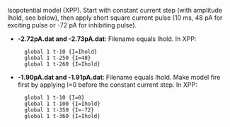 Isopotential model (XPP). Start with constant current step (with amplitude Ihold, see below), then apply short square current pulse (10 ms, 48 pA for exciting pulse or -72 pA for inhibiting pulse).


- **-2.72pA.dat and -2.73pA.dat**: Filename equals Ihold. In XPP:

		global 1 t-10 {I=Ihold}
		global 1 t-250 {I=48}
		global 1 t-260 {I=Ihold}

- **-1.90pA.dat and -1.91pA.dat**: Filename equals Ihold. Make model fire first by applying I=0 before the constant current step. In XPP:

		global 1 t-10 {I=0}
		global 1 t-100 {I=Ihold}
		global 1 t-350 {I=-72}
		global 1 t-360 {I=Ihold}
